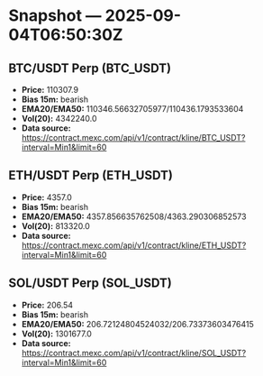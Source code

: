 # Snapshot — 2025-09-04T06:50:30Z

## BTC/USDT Perp (BTC_USDT)
- **Price:** 110307.9
- **Bias 15m:** bearish
- **EMA20/EMA50:** 110346.56632705977/110436.1793533604
- **Vol(20):** 4342240.0
- **Data source:** https://contract.mexc.com/api/v1/contract/kline/BTC_USDT?interval=Min1&limit=60

## ETH/USDT Perp (ETH_USDT)
- **Price:** 4357.0
- **Bias 15m:** bearish
- **EMA20/EMA50:** 4357.856635762508/4363.290306852573
- **Vol(20):** 813320.0
- **Data source:** https://contract.mexc.com/api/v1/contract/kline/ETH_USDT?interval=Min1&limit=60

## SOL/USDT Perp (SOL_USDT)
- **Price:** 206.54
- **Bias 15m:** bearish
- **EMA20/EMA50:** 206.72124804524032/206.73373603476415
- **Vol(20):** 1301677.0
- **Data source:** https://contract.mexc.com/api/v1/contract/kline/SOL_USDT?interval=Min1&limit=60
